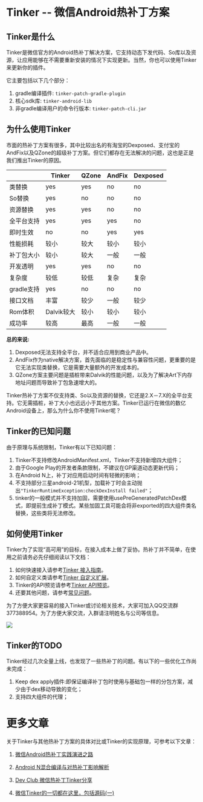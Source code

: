 Tinker -- 微信Android热补丁方案          
====================================

## Tinker是什么
Tinker是微信官方的Android热补丁解决方案，它支持动态下发代码、So库以及资源，让应用能够在不需要重新安装的情况下实现更新。当然，你也可以使用Tinker来更新你的插件。

它主要包括以下几个部分：

1. gradle编译插件: `tinker-patch-gradle-plugin` 
2. 核心sdk库: `tinker-android-lib`
3. 非gradle编译用户的命令行版本: `tinker-patch-cli.jar`

## 为什么使用Tinker
市面的热补丁方案有很多，其中比较出名的有淘宝的Dexposed、支付宝的AndFix以及QZone的超级补丁方案。但它们都存在无法解决的问题，这也是正是我们推出Tinker的原因。

|                  | Tinker     | QZone   | AndFix    | Dexposed   | 
| ---------------- | -------------- | ----------| ----------  |  ---------- |
| 类替换            | yes            | yes       | no          |  no         |
| So替换            | yes            | no        | no          | no          |
| 资源替换           | yes            | yes       | no          | no          |
| 全平台支持         | yes            | yes       | yes         | no         |
| 即时生效           | no             | no        | yes         | yes        |
| 性能损耗           | 较小              | 较大       | 较小         |  较小    |
| 补丁包大小          | 较小              | 较大         | 一般         |  一般    |
| 开发透明           | yes            | yes       | no         | no         |
| 复杂度             | 较低              | 较低       | 复杂          | 复杂     |
| gradle支持         | yes            | no        | no         | no         |
| 接口文档           | 丰富              | 较少        | 一般         | 较少      |
| Rom体积           | Dalvik较大             | 较小        | 较小         | 较小      |
| 成功率           | 较高             | 最高        | 一般         | 一般      |

**总的来说:**

1. Dexposed无法支持全平台，并不适合应用到商业产品中。
2. AndFix作为native解决方案，首先面临的是稳定性与兼容性问题，更重要的是它无法实现类替换，它是需要大量额外的开发成本的。
3. QZone方案主要问题是插桩带来Dalvik的性能问题，以及为了解决Art下内存地址问题而导致补丁包急速增大的。

Tinker热补丁方案不仅支持类、So以及资源的替换，它还是2.X－7.X的全平台支持。它无需插桩，补丁大小也远远小于其他方案。Tinker已运行在微信的数亿Android设备上，那么为什么你不使用Tinker呢？

## Tinker的已知问题
由于原理与系统限制，Tinker有以下已知问题：

1. Tinker不支持修改AndroidManifest.xml，Tinker不支持新增四大组件；
2. 由于Google Play的开发者条款限制，不建议在GP渠道动态更新代码；
3. 在Android N上，补丁对应用启动时间有轻微的影响；
4. 不支持部分三星android-21机型，加载补丁时会主动抛出`"TinkerRuntimeException:checkDexInstall failed"`；
5. tinker的一般模式并不支持加固，需要使用usePreGeneratedPatchDex模式，即提前生成补丁模式。某些加固工具可能会将非exported的四大组件类名替换，这些类将无法修改。

## 如何使用Tinker
Tinker为了实现“高可用”的目标，在接入成本上做了妥协。热补丁并不简单，在使用之前请务必先仔细阅读以下文档：

1. 如何快速接入请参考[Tinker 接入指南](https://github.com/Tencent/tinker/wiki/Tinker-%E6%8E%A5%E5%85%A5%E6%8C%87%E5%8D%97)。
2. 如何自定义类请参考[Tinker 自定义扩展](https://github.com/Tencent/tinker/wiki/Tinker-%E8%87%AA%E5%AE%9A%E4%B9%89%E6%89%A9%E5%B1%95)。
3. Tinker的API预览请参考[Tinker API预览](https://github.com/Tencent/tinker/wiki/Tinker-API%E6%A6%82%E8%A7%88)。
4. 还要其他问题，请参考[常见问题](https://github.com/Tencent/tinker/wiki/Tinker-%E5%B8%B8%E8%A7%81%E9%97%AE%E9%A2%98)。

为了方便大家更容易的接入Tinker或讨论相关技术，大家可加入QQ交流群377388954。为了方便大家交流，入群请注明姓名与公司等信息。

![](wiki/images/group.png)

## Tinker的TODO
Tinker经过几次全量上线，也发现了一些热补丁的问题。有以下的一些优化工作尚未完成：

1. Keep dex apply插件:即保证编译补丁包时使用与基础包一样的分包方案，减少由于dex移动导致的变化；
2. 支持四大组件的代理；

# 更多文章
关于Tinker与其他热补丁方案的具体对比或Tinker的实现原理，可参考以下文章：

1. [微信Android热补丁实践演进之路](https://github.com/WeMobileDev/article/blob/master/%E5%BE%AE%E4%BF%A1Android%E7%83%AD%E8%A1%A5%E4%B8%81%E5%AE%9E%E8%B7%B5%E6%BC%94%E8%BF%9B%E4%B9%8B%E8%B7%AF.md)  

2. [Android N混合编译与对热补丁影响解析](https://github.com/WeMobileDev/article/blob/master/Android_N%E6%B7%B7%E5%90%88%E7%BC%96%E8%AF%91%E4%B8%8E%E5%AF%B9%E7%83%AD%E8%A1%A5%E4%B8%81%E5%BD%B1%E5%93%8D%E8%A7%A3%E6%9E%90.md)   

3. [Dev Club 微信热补丁Tinker分享](http://dev.qq.com/topic/57ad7a70eaed47bb2699e68e)   

4. [微信Tinker的一切都在这里，包括源码(一)](http://mp.weixin.qq.com/s?__biz=MzAwNDY1ODY2OQ==&mid=2649286384&idx=1&sn=f1aff31d6a567674759be476bcd12549&scene=4#wechat_redirect)   